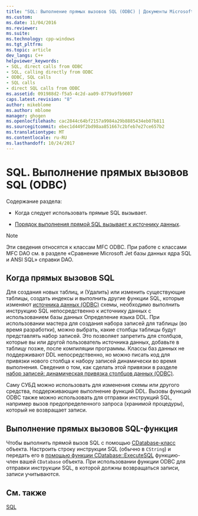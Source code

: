 ```yaml
---
title: "SQL: Выполнение прямых вызовов SQL (ODBC) | Документы Microsoft"
ms.custom: 
ms.date: 11/04/2016
ms.reviewer: 
ms.suite: 
ms.technology: cpp-windows
ms.tgt_pltfrm: 
ms.topic: article
dev_langs: C++
helpviewer_keywords:
- SQL, direct calls from ODBC
- SQL, calling directly from ODBC
- ODBC, SQL calls
- SQL calls
- direct SQL calls from ODBC
ms.assetid: 091988d2-f5a5-4c2d-aa09-8779a9fb9607
caps.latest.revision: "8"
author: mikeblome
ms.author: mblome
manager: ghogen
ms.openlocfilehash: cac2844c64bf2157a9984a29b8885434eb07b811
ms.sourcegitcommit: ebec1d449f2bd98aa851667c2bfeb7e27ce657b2
ms.translationtype: MT
ms.contentlocale: ru-RU
ms.lasthandoff: 10/24/2017
---
```

# <a name="sql-making-direct-sql-calls-odbc"></a>SQL. Выполнение прямых вызовов SQL (ODBC)
Содержание раздела:  
  
-   Когда следует использовать прямые SQL вызывает.  
  
-   [Порядок выполнения прямой SQL вызывает к источнику данных](#_core_making_direct_sql_function_calls).  
  
> [!NOTE]
>  Эти сведения относятся к классам MFC ODBC. При работе с классами MFC DAO см. в разделе «Сравнение Microsoft Jet базы данных ядра SQL и ANSI SQL» справки DAO.  
  
##  <a name="_core_when_to_call_sql_directly"></a>Когда прямых вызовов SQL  
 Для создания новых таблиц, и (Удалить) или изменить существующие таблицы, создать индексы и выполнить другие функции SQL, которые изменяют [источника данных (ODBC)](../../data/odbc/data-source-odbc.md) схемы, необходимо выполнить инструкцию SQL непосредственно к источнику данных с использованием базы данных Определение языка DDL. При использовании мастера для создания набора записей для таблицы (во время разработки), можно выбрать, какие столбцы таблицы будут представлять набор записей. Это позволяет запретить для столбцов, которые вы или другой пользователь источника данных, добавьте в таблицу позже, после компиляции программы. Классы баз данных не поддерживают DDL непосредственно, но можно писать код для привязки нового столбца к набору записей динамически во время выполнения. Сведения о том, как сделать этой привязки в разделе [набор записей: динамическая привязка столбцов данных (ODBC)](../../data/odbc/recordset-dynamically-binding-data-columns-odbc.md).  
  
 Саму СУБД можно использовать для изменения схемы или другого средства, поддерживающие выполнение функций DDL. Вызовы функций ODBC также можно использовать для отправки инструкций SQL, например вызов предопределенного запроса (хранимой процедуры), который не возвращает записи.  
  
##  <a name="_core_making_direct_sql_function_calls"></a>Выполнение прямых вызовов SQL-функция  
 Чтобы выполнить прямой вызов SQL с помощью [CDatabase-класс](../../mfc/reference/cdatabase-class.md) объекта. Настроить строку инструкции SQL (обычно в `CString`) и передать его в [помощью функции CDatabase::ExecuteSQL](../../mfc/reference/cdatabase-class.md#executesql) функцию-член вашей `CDatabase` объекта. При использовании функции ODBC для отправки инструкции SQL, в которой должны возвращаться записи, записи учитываются.  
  
## <a name="see-also"></a>См. также  
 [SQL](../../data/odbc/sql.md)